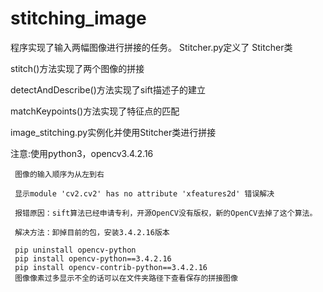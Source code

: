 # stitching_image
程序实现了输入两幅图像进行拼接的任务。
Stitcher.py定义了 Stitcher类

stitch()方法实现了两个图像的拼接

detectAndDescribe()方法实现了sift描述子的建立

matchKeypoints()方法实现了特征点的匹配

image_stitching.py实例化并使用Stitcher类进行拼接



注意:使用python3，opencv3.4.2.16

     图像的输入顺序为从左到右
     
     显示module 'cv2.cv2' has no attribute 'xfeatures2d' 错误解决
     
     报错原因：sift算法已经申请专利，开源OpenCV没有版权，新的OpenCV去掉了这个算法。
     
     解决方法：卸掉目前的包，安装3.4.2.16版本
     
     pip uninstall opencv-python
     pip install opencv-python==3.4.2.16
     pip install opencv-contrib-python==3.4.2.16
     图像像素过多显示不全的话可以在文件夹路径下查看保存的拼接图像
